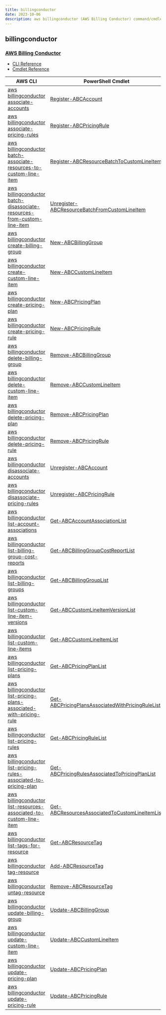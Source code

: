 ```yaml
---
title: billingconductor
date: 2023-10-06
description: aws billingconductor (AWS Billing Conductor) command/cmdlet list.
---
```


## billingconductor

### [AWS Billing Conductor](https://aws.amazon.com/aws-cost-management/aws-billing-conductor/)

* [CLI Reference](https://awscli.amazonaws.com/v2/documentation/api/latest/reference/billingconductor/index.html)
* [Cmdlet Reference](https://docs.aws.amazon.com/powershell/latest/reference/items/BillingConductor_cmdlets.html)

|AWS CLI|PowerShell Cmdlet|
|----|----|
|[aws billingconductor associate-accounts](https://awscli.amazonaws.com/v2/documentation/api/latest/reference/billingconductor/associate-accounts.html)|[Register-ABCAccount](https://docs.aws.amazon.com/powershell/latest/reference/items/Register-ABCAccount.html)|
|[aws billingconductor associate-pricing-rules](https://awscli.amazonaws.com/v2/documentation/api/latest/reference/billingconductor/associate-pricing-rules.html)|[Register-ABCPricingRule](https://docs.aws.amazon.com/powershell/latest/reference/items/Register-ABCPricingRule.html)|
|[aws billingconductor batch-associate-resources-to-custom-line-item](https://awscli.amazonaws.com/v2/documentation/api/latest/reference/billingconductor/batch-associate-resources-to-custom-line-item.html)|[Register-ABCResourceBatchToCustomLineItem](https://docs.aws.amazon.com/powershell/latest/reference/items/Register-ABCResourceBatchToCustomLineItem.html)|
|[aws billingconductor batch-disassociate-resources-from-custom-line-item](https://awscli.amazonaws.com/v2/documentation/api/latest/reference/billingconductor/batch-disassociate-resources-from-custom-line-item.html)|[Unregister-ABCResourceBatchFromCustomLineItem](https://docs.aws.amazon.com/powershell/latest/reference/items/Unregister-ABCResourceBatchFromCustomLineItem.html)|
|[aws billingconductor create-billing-group](https://awscli.amazonaws.com/v2/documentation/api/latest/reference/billingconductor/create-billing-group.html)|[New-ABCBillingGroup](https://docs.aws.amazon.com/powershell/latest/reference/items/New-ABCBillingGroup.html)|
|[aws billingconductor create-custom-line-item](https://awscli.amazonaws.com/v2/documentation/api/latest/reference/billingconductor/create-custom-line-item.html)|[New-ABCCustomLineItem](https://docs.aws.amazon.com/powershell/latest/reference/items/New-ABCCustomLineItem.html)|
|[aws billingconductor create-pricing-plan](https://awscli.amazonaws.com/v2/documentation/api/latest/reference/billingconductor/create-pricing-plan.html)|[New-ABCPricingPlan](https://docs.aws.amazon.com/powershell/latest/reference/items/New-ABCPricingPlan.html)|
|[aws billingconductor create-pricing-rule](https://awscli.amazonaws.com/v2/documentation/api/latest/reference/billingconductor/create-pricing-rule.html)|[New-ABCPricingRule](https://docs.aws.amazon.com/powershell/latest/reference/items/New-ABCPricingRule.html)|
|[aws billingconductor delete-billing-group](https://awscli.amazonaws.com/v2/documentation/api/latest/reference/billingconductor/delete-billing-group.html)|[Remove-ABCBillingGroup](https://docs.aws.amazon.com/powershell/latest/reference/items/Remove-ABCBillingGroup.html)|
|[aws billingconductor delete-custom-line-item](https://awscli.amazonaws.com/v2/documentation/api/latest/reference/billingconductor/delete-custom-line-item.html)|[Remove-ABCCustomLineItem](https://docs.aws.amazon.com/powershell/latest/reference/items/Remove-ABCCustomLineItem.html)|
|[aws billingconductor delete-pricing-plan](https://awscli.amazonaws.com/v2/documentation/api/latest/reference/billingconductor/delete-pricing-plan.html)|[Remove-ABCPricingPlan](https://docs.aws.amazon.com/powershell/latest/reference/items/Remove-ABCPricingPlan.html)|
|[aws billingconductor delete-pricing-rule](https://awscli.amazonaws.com/v2/documentation/api/latest/reference/billingconductor/delete-pricing-rule.html)|[Remove-ABCPricingRule](https://docs.aws.amazon.com/powershell/latest/reference/items/Remove-ABCPricingRule.html)|
|[aws billingconductor disassociate-accounts](https://awscli.amazonaws.com/v2/documentation/api/latest/reference/billingconductor/disassociate-accounts.html)|[Unregister-ABCAccount](https://docs.aws.amazon.com/powershell/latest/reference/items/Unregister-ABCAccount.html)|
|[aws billingconductor disassociate-pricing-rules](https://awscli.amazonaws.com/v2/documentation/api/latest/reference/billingconductor/disassociate-pricing-rules.html)|[Unregister-ABCPricingRule](https://docs.aws.amazon.com/powershell/latest/reference/items/Unregister-ABCPricingRule.html)|
|[aws billingconductor list-account-associations](https://awscli.amazonaws.com/v2/documentation/api/latest/reference/billingconductor/list-account-associations.html)|[Get-ABCAccountAssociationList](https://docs.aws.amazon.com/powershell/latest/reference/items/Get-ABCAccountAssociationList.html)|
|[aws billingconductor list-billing-group-cost-reports](https://awscli.amazonaws.com/v2/documentation/api/latest/reference/billingconductor/list-billing-group-cost-reports.html)|[Get-ABCBillingGroupCostReportList](https://docs.aws.amazon.com/powershell/latest/reference/items/Get-ABCBillingGroupCostReportList.html)|
|[aws billingconductor list-billing-groups](https://awscli.amazonaws.com/v2/documentation/api/latest/reference/billingconductor/list-billing-groups.html)|[Get-ABCBillingGroupList](https://docs.aws.amazon.com/powershell/latest/reference/items/Get-ABCBillingGroupList.html)|
|[aws billingconductor list-custom-line-item-versions](https://awscli.amazonaws.com/v2/documentation/api/latest/reference/billingconductor/list-custom-line-item-versions.html)|[Get-ABCCustomLineItemVersionList](https://docs.aws.amazon.com/powershell/latest/reference/items/Get-ABCCustomLineItemVersionList.html)|
|[aws billingconductor list-custom-line-items](https://awscli.amazonaws.com/v2/documentation/api/latest/reference/billingconductor/list-custom-line-items.html)|[Get-ABCCustomLineItemList](https://docs.aws.amazon.com/powershell/latest/reference/items/Get-ABCCustomLineItemList.html)|
|[aws billingconductor list-pricing-plans](https://awscli.amazonaws.com/v2/documentation/api/latest/reference/billingconductor/list-pricing-plans.html)|[Get-ABCPricingPlanList](https://docs.aws.amazon.com/powershell/latest/reference/items/Get-ABCPricingPlanList.html)|
|[aws billingconductor list-pricing-plans-associated-with-pricing-rule](https://awscli.amazonaws.com/v2/documentation/api/latest/reference/billingconductor/list-pricing-plans-associated-with-pricing-rule.html)|[Get-ABCPricingPlansAssociatedWithPricingRuleList](https://docs.aws.amazon.com/powershell/latest/reference/items/Get-ABCPricingPlansAssociatedWithPricingRuleList.html)|
|[aws billingconductor list-pricing-rules](https://awscli.amazonaws.com/v2/documentation/api/latest/reference/billingconductor/list-pricing-rules.html)|[Get-ABCPricingRuleList](https://docs.aws.amazon.com/powershell/latest/reference/items/Get-ABCPricingRuleList.html)|
|[aws billingconductor list-pricing-rules-associated-to-pricing-plan](https://awscli.amazonaws.com/v2/documentation/api/latest/reference/billingconductor/list-pricing-rules-associated-to-pricing-plan.html)|[Get-ABCPricingRulesAssociatedToPricingPlanList](https://docs.aws.amazon.com/powershell/latest/reference/items/Get-ABCPricingRulesAssociatedToPricingPlanList.html)|
|[aws billingconductor list-resources-associated-to-custom-line-item](https://awscli.amazonaws.com/v2/documentation/api/latest/reference/billingconductor/list-resources-associated-to-custom-line-item.html)|[Get-ABCResourcesAssociatedToCustomLineItemList](https://docs.aws.amazon.com/powershell/latest/reference/items/Get-ABCResourcesAssociatedToCustomLineItemList.html)|
|[aws billingconductor list-tags-for-resource](https://awscli.amazonaws.com/v2/documentation/api/latest/reference/billingconductor/list-tags-for-resource.html)|[Get-ABCResourceTag](https://docs.aws.amazon.com/powershell/latest/reference/items/Get-ABCResourceTag.html)|
|[aws billingconductor tag-resource](https://awscli.amazonaws.com/v2/documentation/api/latest/reference/billingconductor/tag-resource.html)|[Add-ABCResourceTag](https://docs.aws.amazon.com/powershell/latest/reference/items/Add-ABCResourceTag.html)|
|[aws billingconductor untag-resource](https://awscli.amazonaws.com/v2/documentation/api/latest/reference/billingconductor/untag-resource.html)|[Remove-ABCResourceTag](https://docs.aws.amazon.com/powershell/latest/reference/items/Remove-ABCResourceTag.html)|
|[aws billingconductor update-billing-group](https://awscli.amazonaws.com/v2/documentation/api/latest/reference/billingconductor/update-billing-group.html)|[Update-ABCBillingGroup](https://docs.aws.amazon.com/powershell/latest/reference/items/Update-ABCBillingGroup.html)|
|[aws billingconductor update-custom-line-item](https://awscli.amazonaws.com/v2/documentation/api/latest/reference/billingconductor/update-custom-line-item.html)|[Update-ABCCustomLineItem](https://docs.aws.amazon.com/powershell/latest/reference/items/Update-ABCCustomLineItem.html)|
|[aws billingconductor update-pricing-plan](https://awscli.amazonaws.com/v2/documentation/api/latest/reference/billingconductor/update-pricing-plan.html)|[Update-ABCPricingPlan](https://docs.aws.amazon.com/powershell/latest/reference/items/Update-ABCPricingPlan.html)|
|[aws billingconductor update-pricing-rule](https://awscli.amazonaws.com/v2/documentation/api/latest/reference/billingconductor/update-pricing-rule.html)|[Update-ABCPricingRule](https://docs.aws.amazon.com/powershell/latest/reference/items/Update-ABCPricingRule.html)|

